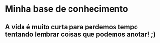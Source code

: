# Minha base de conhecimento



## A vida é muito curta para perdemos tempo tentando lembrar coisas que podemos anotar! ;) 
